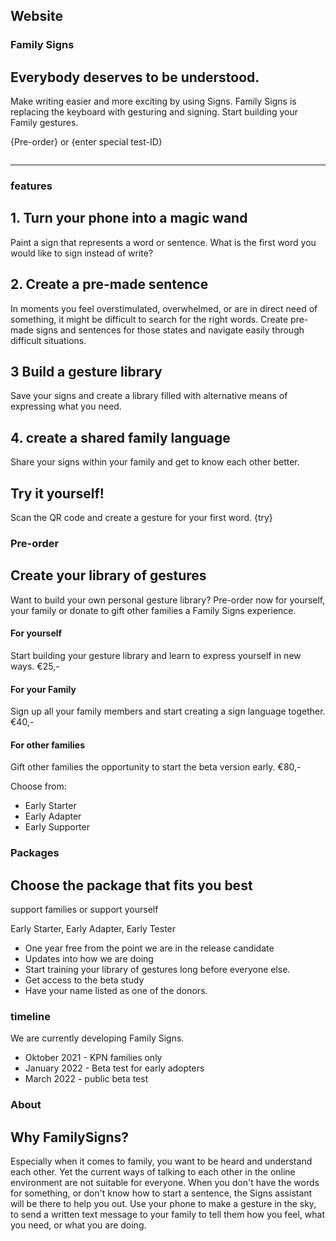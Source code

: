 ## Website

<!--index page-->

### Family Signs
## Everybody deserves to be understood.

Make writing easier and more exciting by using Signs. 
Family Signs is replacing the keyboard with gesturing and signing.
Start building your Family gestures.

{Pre-order} or {enter special test-ID}

<image that shows gesturing in the sky>

---
  

### features
## 1. Turn your phone into a magic wand
Paint a sign that represents a word or sentence. What is the first word you would like to sign instead of write?

## 2. Create a pre-made sentence
In moments you feel overstimulated, overwhelmed, or are in direct need of something, it might be difficult to search for the right words. Create pre-made signs and sentences for those states and navigate easily through difficult situations.

## 3 Build a gesture library
Save your signs and create a library filled with alternative means of expressing what you need.

## 4. create a shared family language
Share your signs within your family and get to know each other better.

##  Try it yourself!
Scan the QR code and create a gesture for your first word.
{try}




<!-- pre-order page -->

### Pre-order
## Create your library of gestures
Want to build your own personal gesture library? Pre-order now for yourself, your family or donate to gift other families a Family Signs experience.

#### For yourself
Start building your gesture library and learn to express yourself in new ways.
€25,-

#### For your Family
Sign up all your family members and start creating a sign language together.
€40,-

#### For other families
Gift other families the opportunity to start the beta version early.
€80,-

Choose from:
- Early Starter
- Early Adapter
- Early Supporter

### Packages
## Choose the package that fits you best
support families or support yourself

Early Starter, Early Adapter, Early Tester

- One year free from the point we are in the release candidate
- Updates into how we are doing
- Start training your library of gestures long before everyone else.
- Get access to the beta study
- Have your name listed as one of the donors.

### timeline
We are currently developing Family Signs. 

- Oktober 2021 - KPN families only
- January 2022 - Beta test for early adopters
- March 2022 - public beta test


<!-- about page -->

### About
## Why FamilySigns?

Especially when it comes to family, you want to be heard and understand each other.
Yet the current ways of talking to each other in the online environment are not suitable for everyone. When you don't have the words for something, or don't know how to start a sentence, the Signs assistant will be there to help you out. Use your phone to make a gesture in the sky, to send a written text message to your family to tell them how you feel, what you need, or what you are doing.

